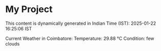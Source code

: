 # My Project

This content is dynamically generated in Indian Time (IST): 2025-01-22 16:25:06 IST


Current Weather in Coimbatore:
Temperature: 29.88 °C
Condition: few clouds
